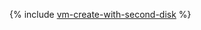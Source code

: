 {% include [vm-create-with-second-disk](../../_tutorials/containers/vm-create-with-second-disk.md) %}
